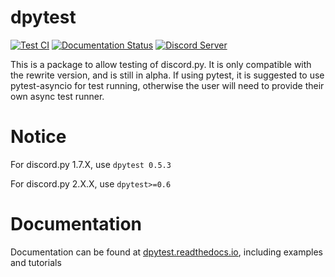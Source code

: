 # dpytest

[![Test CI](https://github.com/CraftSpider/dpytest/actions/workflows/test-ci.yml/badge.svg)](https://github.com/CraftSpider/dpytest/actions/workflows/test-ci.yml)
[![Documentation Status](https://readthedocs.org/projects/dpytest/badge/?version=latest)](https://dpytest.readthedocs.io/en/latest/?badge=latest)
[![Discord Server](https://img.shields.io/discord/523301176309972993.svg?label=Support%20Discord)](https://discord.gg/aNe8DqAuxd)


This is a package to allow testing of discord.py.
It is only compatible with the rewrite version, and is still in alpha.
If using pytest, it is suggested to use pytest-asyncio for test running, otherwise the user will need
to provide their own async test runner.

# Notice

For discord.py 1.7.X, use `dpytest 0.5.3`

For discord.py 2.X.X, use `dpytest>=0.6`

# Documentation

Documentation can be found at [dpytest.readthedocs.io](https://dpytest.readthedocs.io/en/latest/), including examples and tutorials
